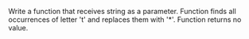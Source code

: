 Write a function that receives string as a parameter. Function finds all occurrences of letter 't' and replaces them with '*'. Function returns no value.